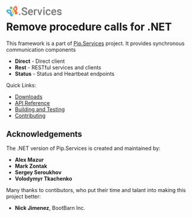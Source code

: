 # <img src="https://github.com/pip-services/pip-services/raw/master/design/Logo.png" alt="Pip.Services Logo" style="max-width:30%"> <br/> Remove procedure calls for .NET

This framework is a part of [Pip.Services](https://github.com/pip-services/pip-services) project.
It provides synchronous communication components 

- **Direct** - Direct client
- **Rest** - RESTful services and clients
- **Status** - Status and Heartbeat endpoints

Quick Links:

* [Downloads](https://github.com/pip-services3-dotnet/pip-services3-rpc-dotnet/blob/master/doc/Downloads.md)
* [API Reference]()
* [Building and Testing](https://github.com/pip-services3-dotnet/pip-services3-rpc-dotnet/blob/master/doc/Development.md)
* [Contributing](https://github.com/pip-services3-dotnet/pip-services3-rpc-dotnet/blob/master/doc/Development.md/#contrib)
## Acknowledgements

The .NET version of Pip.Services is created and maintained by:
- **Alex Mazur**
- **Mark Zontak**
- **Sergey Seroukhov**
- **Volodymyr Tkachenko**

Many thanks to contibutors, who put their time and talant into making this project better:
- **Nick Jimenez**, BootBarn Inc.
